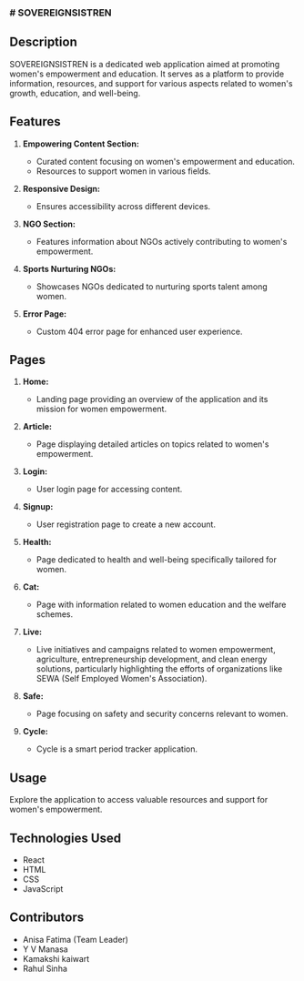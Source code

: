 ### # SOVEREIGNSISTREN

## Description

SOVEREIGNSISTREN is a dedicated web application aimed at promoting women's empowerment and education. It serves as a platform to provide information, resources, and support for various aspects related to women's growth, education, and well-being.

## Features

1. **Empowering Content Section:**
   - Curated content focusing on women's empowerment and education.
   - Resources to support women in various fields.

2. **Responsive Design:**
   - Ensures accessibility across different devices.

3. **NGO Section:**
   - Features information about NGOs actively contributing to women's empowerment.

4. **Sports Nurturing NGOs:**
   - Showcases NGOs dedicated to nurturing sports talent among women.

5. **Error Page:**
   - Custom 404 error page for enhanced user experience.

## Pages

1. **Home:**
   - Landing page providing an overview of the application and its mission for women empowerment.

2. **Article:**
   - Page displaying detailed articles on topics related to women's empowerment.

3. **Login:**
   - User login page for accessing content.

4. **Signup:**
   - User registration page to create a new account.

5. **Health:**
   - Page dedicated to health and well-being specifically tailored for women.

6. **Cat:**
   - Page with information related to women education and the welfare schemes.

7. **Live:**
   - Live initiatives and campaigns related to women empowerment, agriculture, entrepreneurship development, and clean energy solutions, particularly highlighting the efforts of organizations like SEWA (Self Employed Women's Association).

8. **Safe:**
   - Page focusing on safety and security concerns relevant to women.

9. **Cycle:**
   - Cycle is a smart period tracker application.

## Usage

Explore the application to access valuable resources and support for women's empowerment.

## Technologies Used

- React
- HTML
- CSS
- JavaScript

## Contributors
- Anisa Fatima (Team Leader)
- Y V Manasa 
- Kamakshi kaiwart
- Rahul Sinha



<!--
**SovereignSistren/sovereignsistren** is a ✨ _special_ ✨ repository because its `README.md` (this file) appears on your GitHub profile.

Here are some ideas to get you started:

- 🔭 I’m currently working on ...
- 🌱 I’m currently learning ...
- 👯 I’m looking to collaborate on ...
- 🤔 I’m looking for help with ...
- 💬 Ask me about ...
- 📫 How to reach me: ...
- 😄 Pronouns: ...
- ⚡ Fun fact: ...
-->
